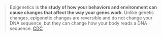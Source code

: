 > Epigenetics is **the study of how your behaviors and environment can cause changes that affect the way your genes work**. Unlike genetic changes, epigenetic changes are reversible and do not change your DNA sequence, but they can change how your body reads a DNA sequence.
> [CDC](https://www.cdc.gov/genomics/disease/epigenetics.htm)


